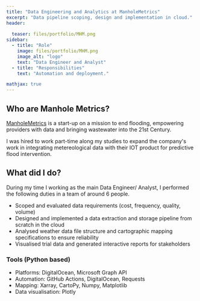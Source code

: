 ```yaml
---
title: "Data Engineering and Analytics at ManholeMetrics"
excerpt: "Data pipeline scoping, design and implementation in cloud."
header:
  
  teaser: files/portfolio/MHM.png
sidebar:
  - title: "Role"
    image: files/portfolio/MHM.png
    image_alt: "logo"
    text: "Data Engineer and Analyst"
  - title: "Responsibilities"
    text: "Automation and deployment."

mathjax: true
---
```

## Who are Manhole Metrics?

[ManholeMetrics](https://www.manholemetrics.com/) is a start-up on a mission to end flooding, empowering providers with data and bringing wastewater into the 21st Century. 

I was hired to work part-time along my studies to expand the company's work in integrating metereological data with their IOT product for predictive flood intervention.

## What did I do?

During my time I working as the main Data Engineer/ Analyst, I performed the following duties in a team of around 6 people.

- Scoped and evaluated data requirements (cost, frequency, quality, volume)
- Designed and implemented a data extraction and storage pipeline from scratch in the cloud
- Analysed weather data file structure and cartographic mapping specifications to ensure reliability
- Visualised trial data and generated interactive reports for stakeholders

### Tools (Python based)

- Platforms:  DigitalOcean, Microsoft Graph API
- Automation: GitHub Actions, DigitalOcean, Requests
- Mapping: Xarray, CartoPy, Numpy, Matplotlib
- Data visualisation: Plotly

